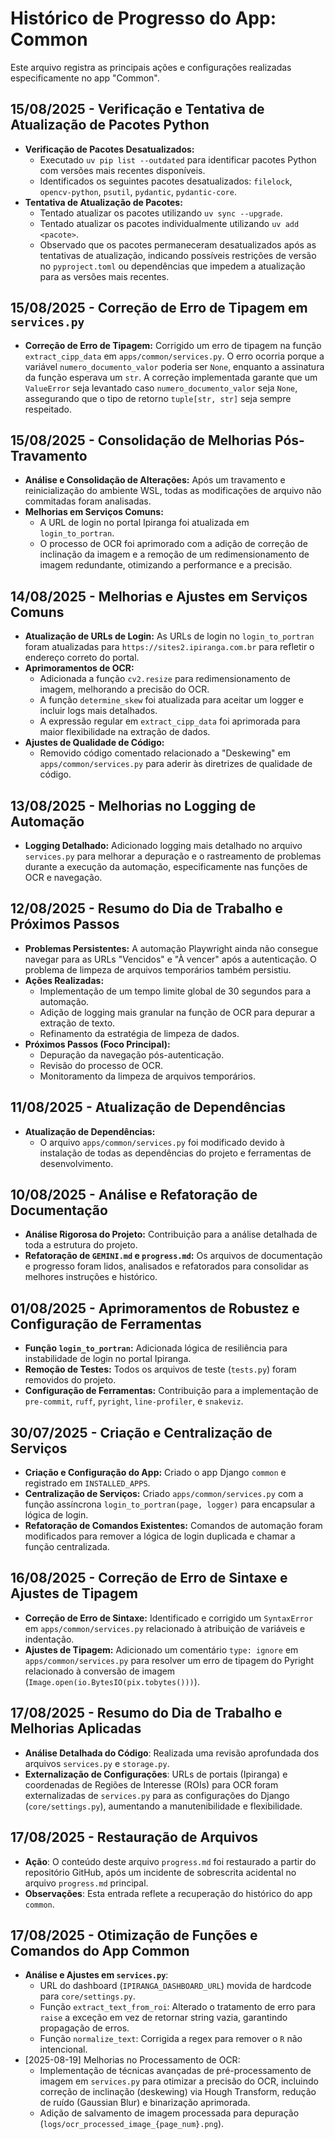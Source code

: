 # Histórico de Progresso do App: Common

Este arquivo registra as principais ações e configurações realizadas especificamente no app "Common".

## 15/08/2025 - Verificação e Tentativa de Atualização de Pacotes Python

- **Verificação de Pacotes Desatualizados:**
    - Executado `uv pip list --outdated` para identificar pacotes Python com versões mais recentes disponíveis.
    - Identificados os seguintes pacotes desatualizados: `filelock`, `opencv-python`, `psutil`, `pydantic`, `pydantic-core`.
- **Tentativa de Atualização de Pacotes:**
    - Tentado atualizar os pacotes utilizando `uv sync --upgrade`.
    - Tentado atualizar os pacotes individualmente utilizando `uv add <pacote>`.
    - Observado que os pacotes permaneceram desatualizados após as tentativas de atualização, indicando possíveis restrições de versão no `pyproject.toml` ou dependências que impedem a atualização para as versões mais recentes.

## 15/08/2025 - Correção de Erro de Tipagem em `services.py`

- **Correção de Erro de Tipagem:** Corrigido um erro de tipagem na função `extract_cipp_data` em `apps/common/services.py`. O erro ocorria porque a variável `numero_documento_valor` poderia ser `None`, enquanto a assinatura da função esperava um `str`. A correção implementada garante que um `ValueError` seja levantado caso `numero_documento_valor` seja `None`, assegurando que o tipo de retorno `tuple[str, str]` seja sempre respeitado.

## 15/08/2025 - Consolidação de Melhorias Pós-Travamento

- **Análise e Consolidação de Alterações:** Após um travamento e reinicialização do ambiente WSL, todas as modificações de arquivo não commitadas foram analisadas.
- **Melhorias em Serviços Comuns:**
    - A URL de login no portal Ipiranga foi atualizada em `login_to_portran`.
    - O processo de OCR foi aprimorado com a adição de correção de inclinação da imagem e a remoção de um redimensionamento de imagem redundante, otimizando a performance e a precisão.

## 14/08/2025 - Melhorias e Ajustes em Serviços Comuns

- **Atualização de URLs de Login:** As URLs de login no `login_to_portran` foram atualizadas para `https://sites2.ipiranga.com.br` para refletir o endereço correto do portal.
- **Aprimoramentos de OCR:**
    - Adicionada a função `cv2.resize` para redimensionamento de imagem, melhorando a precisão do OCR.
    - A função `determine_skew` foi atualizada para aceitar um logger e incluir logs mais detalhados.
    - A expressão regular em `extract_cipp_data` foi aprimorada para maior flexibilidade na extração de dados.
- **Ajustes de Qualidade de Código:**
    - Removido código comentado relacionado a "Deskewing" em `apps/common/services.py` para aderir às diretrizes de qualidade de código.

## 13/08/2025 - Melhorias no Logging de Automação

- **Logging Detalhado:** Adicionado logging mais detalhado no arquivo `services.py` para melhorar a depuração e o rastreamento de problemas durante a execução da automação, especificamente nas funções de OCR e navegação.

## 12/08/2025 - Resumo do Dia de Trabalho e Próximos Passos

- **Problemas Persistentes:** A automação Playwright ainda não consegue navegar para as URLs "Vencidos" e "À vencer" após a autenticação. O problema de limpeza de arquivos temporários também persistiu.
- **Ações Realizadas:**
    - Implementação de um tempo limite global de 30 segundos para a automação.
    - Adição de logging mais granular na função de OCR para depurar a extração de texto.
    - Refinamento da estratégia de limpeza de dados.
- **Próximos Passos (Foco Principal):**
    - Depuração da navegação pós-autenticação.
    - Revisão do processo de OCR.
    - Monitoramento da limpeza de arquivos temporários.

## 11/08/2025 - Atualização de Dependências

- **Atualização de Dependências:**
    - O arquivo `apps/common/services.py` foi modificado devido à instalação de todas as dependências do projeto e ferramentas de desenvolvimento.

## 10/08/2025 - Análise e Refatoração de Documentação

- **Análise Rigorosa do Projeto:** Contribuição para a análise detalhada de toda a estrutura do projeto.
- **Refatoração de `GEMINI.md` e `progress.md`:** Os arquivos de documentação e progresso foram lidos, analisados e refatorados para consolidar as melhores instruções e histórico.

## 01/08/2025 - Aprimoramentos de Robustez e Configuração de Ferramentas

- **Função `login_to_portran`:** Adicionada lógica de resiliência para instabilidade de login no portal Ipiranga.
- **Remoção de Testes:** Todos os arquivos de teste (`tests.py`) foram removidos do projeto.
- **Configuração de Ferramentas:** Contribuição para a implementação de `pre-commit`, `ruff`, `pyright`, `line-profiler`, e `snakeviz`.

## 30/07/2025 - Criação e Centralização de Serviços

- **Criação e Configuração do App:** Criado o app Django `common` e registrado em `INSTALLED_APPS`.
- **Centralização de Serviços:** Criado `apps/common/services.py` com a função assíncrona `login_to_portran(page, logger)` para encapsular a lógica de login.
- **Refatoração de Comandos Existentes:** Comandos de automação foram modificados para remover a lógica de login duplicada e chamar a função centralizada.

## 16/08/2025 - Correção de Erro de Sintaxe e Ajustes de Tipagem

- **Correção de Erro de Sintaxe:** Identificado e corrigido um `SyntaxError` em `apps/common/services.py` relacionado à atribuição de variáveis e indentação.
- **Ajustes de Tipagem:** Adicionado um comentário `type: ignore` em `apps/common/services.py` para resolver um erro de tipagem do Pyright relacionado à conversão de imagem (`Image.open(io.BytesIO(pix.tobytes()))`).

## 17/08/2025 - Resumo do Dia de Trabalho e Melhorias Aplicadas

- **Análise Detalhada do Código**: Realizada uma revisão aprofundada dos arquivos `services.py` e `storage.py`.
- **Externalização de Configurações**: URLs de portais (Ipiranga) e coordenadas de Regiões de Interesse (ROIs) para OCR foram externalizadas de `services.py` para as configurações do Django (`core/settings.py`), aumentando a manutenibilidade e flexibilidade.

## 17/08/2025 - Restauração de Arquivos

- **Ação**: O conteúdo deste arquivo `progress.md` foi restaurado a partir do repositório GitHub, após um incidente de sobrescrita acidental no arquivo `progress.md` principal.
- **Observações**: Esta entrada reflete a recuperação do histórico do app `common`.

## 17/08/2025 - Otimização de Funções e Comandos do App Common

- **Análise e Ajustes em `services.py`**:
    - URL do dashboard (`IPIRANGA_DASHBOARD_URL`) movida de hardcode para `core/settings.py`.
    - Função `extract_text_from_roi`: Alterado o tratamento de erro para `raise` a exceção em vez de retornar string vazia, garantindo propagação de erros.
    - Função `normalize_text`: Corrigida a regex para remover o `R` não intencional.
- [2025-08-19] Melhorias no Processamento de OCR:
    - Implementação de técnicas avançadas de pré-processamento de imagem em `services.py` para otimizar a precisão do OCR, incluindo correção de inclinação (deskewing) via Hough Transform, redução de ruído (Gaussian Blur) e binarização aprimorada.
    - Adição de salvamento de imagem processada para depuração (`logs/ocr_processed_image_{page_num}.png`).
